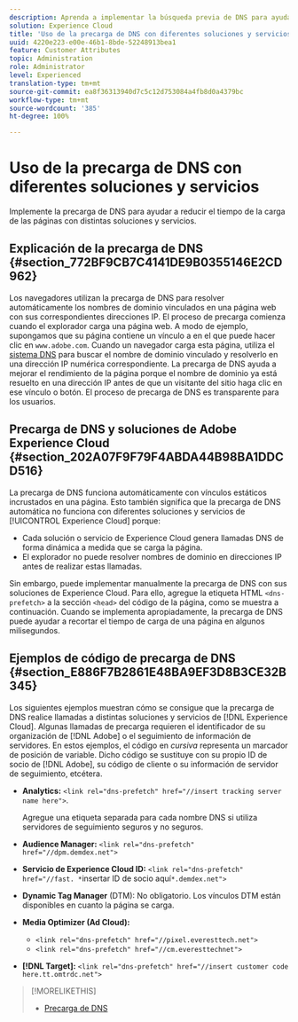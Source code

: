 ```yaml
---
description: Aprenda a implementar la búsqueda previa de DNS para ayudar a reducir los tiempos de carga de la página con diferentes soluciones y servicios en Experience Cloud.
solution: Experience Cloud
title: 'Uso de la precarga de DNS con diferentes soluciones y servicios '
uuid: 4220e223-e00e-46b1-8bde-52248913bea1
feature: Customer Attributes
topic: Administration
role: Administrator
level: Experienced
translation-type: tm+mt
source-git-commit: ea8f36313940d7c5c12d753084a4fb8d0a4379bc
workflow-type: tm+mt
source-wordcount: '385'
ht-degree: 100%

---
```



# Uso de la precarga de DNS con diferentes soluciones y servicios

Implemente la precarga de DNS para ayudar a reducir el tiempo de la carga de las páginas con distintas soluciones y servicios.

## Explicación de la precarga de DNS {#section_772BF9CB7C4141DE9B0355146E2CD962}

Los navegadores utilizan la precarga de DNS para resolver automáticamente los nombres de dominio vinculados en una página web con sus correspondientes direcciones IP. El proceso de precarga comienza cuando el explorador carga una página web. A modo de ejemplo, supongamos que su página contiene un vínculo a en el que puede hacer clic en `www.adobe.com`. Cuando un navegador carga esta página, utiliza el [sistema DNS](https://www.networksolutions.com/support/what-is-a-domain-name-server-dns-and-how-does-it-work/) para buscar el nombre de dominio vinculado y resolverlo en una dirección IP numérica correspondiente. La precarga de DNS ayuda a mejorar el rendimiento de la página porque el nombre de dominio ya está resuelto en una dirección IP antes de que un visitante del sitio haga clic en ese vínculo o botón. El proceso de precarga de DNS es transparente para los usuarios.

## Precarga de DNS y soluciones de Adobe Experience Cloud {#section_202A07F9F79F4ABDA44B98BA1DDCD516}

La precarga de DNS funciona automáticamente con vínculos estáticos incrustados en una página. Esto también significa que la precarga de DNS automática no funciona con diferentes soluciones y servicios de [!UICONTROL Experience Cloud] porque:

* Cada solución o servicio de Experience Cloud genera llamadas DNS de forma dinámica a medida que se carga la página.
* El explorador no puede resolver nombres de dominio en direcciones IP antes de realizar estas llamadas.

Sin embargo, puede implementar manualmente la precarga de DNS con sus soluciones de Experience Cloud. Para ello, agregue la etiqueta HTML `<dns-prefetch>` a la sección `<head>` del código de la página, como se muestra a continuación. Cuando se implementa apropiadamente, la precarga de DNS puede ayudar a recortar el tiempo de carga de una página en algunos milisegundos.

## Ejemplos de código de precarga de DNS {#section_E886F7B2861E48BA9EF3D8B3CE32B345}

Los siguientes ejemplos muestran cómo se consigue que la precarga de DNS realice llamadas a distintas soluciones y servicios de [!DNL Experience Cloud]. Algunas llamadas de precarga requieren el identificador de su organización de [!DNL Adobe] o el seguimiento de información de servidores. En estos ejemplos, el código en *cursiva* representa un marcador de posición de variable. Dicho código se sustituye con su propio ID de socio de [!DNL Adobe], su código de cliente o su información de servidor de seguimiento, etcétera.

* **Analytics:** `<link rel="dns-prefetch" href="//insert tracking server name here">`.

   Agregue una etiqueta separada para cada nombre DNS si utiliza servidores de seguimiento seguros y no seguros.

* **Audience Manager:** `<link rel="dns-prefetch" href="//dpm.demdex.net">`

* **Servicio de Experience Cloud ID:** `<link rel="dns-prefetch" href="//fast. *`insertar ID de socio aquí`*.demdex.net">`

* **Dynamic Tag Manager** (DTM): No obligatorio. Los vínculos DTM están disponibles en cuanto la página se carga.

* **Media Optimizer (Ad Cloud):**

   * `<link rel="dns-prefetch" href="//pixel.everesttech.net">`
   * `<link rel="dns-prefetch" href="//cm.everesttechnet">`


* **[!DNL Target]:** `<link rel="dns-prefetch" href="//insert customer code here.tt.omtrdc.net">`

>[!MORELIKETHIS]
>
>* [Precarga de DNS](https://www.chromium.org/developers/design-documents/dns-prefetching)

